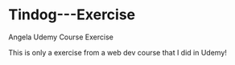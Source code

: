 # Tindog---Exercise
Angela Udemy Course Exercise


This is only a exercise from a web dev course that I did in Udemy!
